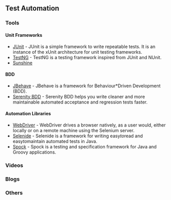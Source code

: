 ## Test Automation

### Tools

#### Unit Frameworks
* [JUnit](https://junit.org/junit5/) - JUnit is a simple framework to write repeatable tests. It is an instance of the xUnit architecture for unit testing frameworks.
* [TestNG](http://testng.org/) - TestNG is a testing framework inspired from JUnit and NUnit.
* [Sunshine](https://github.com/tatools/sunshine/)

#### BDD
* [JBehave](https://jbehave.org/) - JBehave is a framework for Behaviour*Driven Development (BDD).
* [Serenity BDD](http://www.thucydides.info/#/) - Serenity BDD helps you write cleaner and more maintainable automated acceptance and regression tests faster.

#### Automation Libraries
* [WebDriver](https://www.selenium.dev/documentation/en/webdriver/) - WebDriver drives a browser natively, as a user would, either locally or on a remote machine using the Selenium server.
* [Selenide](https://github.com/selenide/selenide) - Selenide is a framework for writing easy*to*read and easy*to*maintain automated tests in Java.
* [Spock](http://spockframework.org/) - Spock is a testing and specification framework for Java and Groovy applications.

### Videos

### Blogs

### Others
